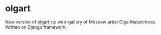 olgart
======

New version of [olgart.ru](http://olgart.ru): web-gallery of Moscow artist Olga Malancheva.
Written on Django framework
